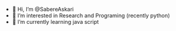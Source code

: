 - 👋 Hi, I’m @SabereAskari
- 👀 I’m interested in Research and Programing (recently python)
- 🌱 I’m currently learning java script


<!---
SabereAskari/SabereAskari is a ✨ special ✨ repository because its `README.md` (this file) appears on your GitHub profile.
You can click the Preview link to take a look at your changes.
--->
